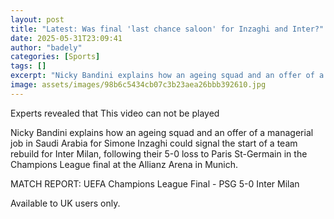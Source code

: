 ```yaml
---
layout: post
title: "Latest: Was final 'last chance saloon' for Inzaghi and Inter?"
date: 2025-05-31T23:09:41
author: "badely"
categories: [Sports]
tags: []
excerpt: "Nicky Bandini explains how an ageing squad and an offer of a managerial job in Saudi Arabia for Simone Inzaghi could signal the start of a team rebuil"
image: assets/images/98b6c5434cb07c3b23aea26bbb392610.jpg
---
```


Experts revealed that This video can not be played

Nicky Bandini explains how an ageing squad and an offer of a managerial job in Saudi Arabia for Simone Inzaghi could signal the start of a team rebuild for Inter Milan, following their 5-0 loss to Paris St-Germain in the Champions League final at the Allianz Arena in Munich.

MATCH REPORT: UEFA Champions League Final - PSG 5-0 Inter Milan

Available to UK users only.

